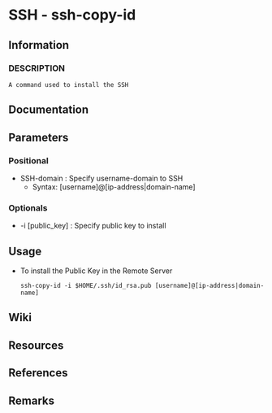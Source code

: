 # SSH - ssh-copy-id

## Information
### DESCRIPTION
```
A command used to install the SSH
```

## Documentation

## Parameters

### Positional
- SSH-domain : Specify username-domain to SSH 
    + Syntax: [username]@[ip-address|domain-name]
### Optionals
+ -i [public_key] : Specify public key to install

## Usage

- To install the Public Key in the Remote Server
    ```console
    ssh-copy-id -i $HOME/.ssh/id_rsa.pub [username]@[ip-address|domain-name]
    ```

## Wiki 


## Resources

## References

## Remarks
 
